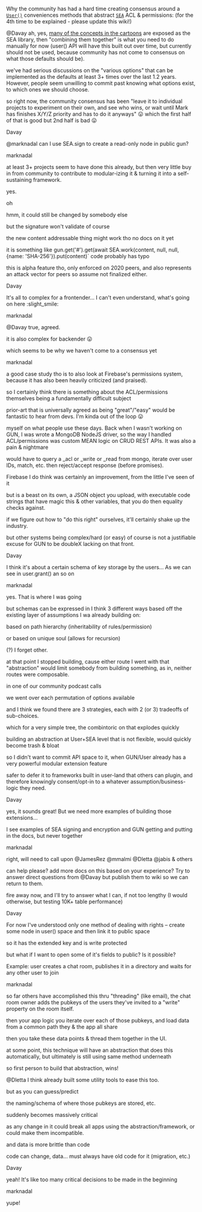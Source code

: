 Why the community has had a hard time creating consensus around a [`User()`](User) conveniences methods that abstract [`SEA`](SEA) ACL & permissions: (for the 4th time to be explained - please update this wiki!)



@Davay ah, yes, [many of the concepts in the cartoons](https://gun.eco/docs/Cartoon-Cryptography) are exposed as the SEA library, then "combining them together" is what you need to do manually for now (user() API will have this built out over time, but currently should not be used, because community has not come to consensus on what those defaults should be).

we've had serious discussions on the "various options" that can be implemented as the defaults at least 3+ times over the last 1.2 years. However, people seem unwilling to commit past knowing what options exist, to which ones we should choose.

so right now, the community consensus has been "leave it to individual projects to experiment on their own, and see who wins, or wait until Mark has finishes X/Y/Z priority and has to do it anyways" :stuck_out_tongue: which the first half of that is good but 2nd half is bad :stuck_out_tongue:

Davay

@marknadal can I use SEA.sign to create a read-only node in public gun?

marknadal

at least 3+ projects seem to have done this already, but then very little buy in from community to contribute to modular-izing it & turning it into a self-sustaining framework.

yes.

oh

hmm, it could still be changed by somebody else

but the signature won't validate of course

the new content addressable thing might work tho no docs on it yet

it is something like gun.get('#').get(await SEA.work(content, null, null, {name: 'SHA-256'}).put(content)` code probably has typo

this is alpha feature tho, only enforced on 2020 peers, and also represents an attack vector for peers so assume not finalized either.

Davay

It's all to complex for a frontender... I can't even understand, what's going on here :slight_smile:

marknadal

@Davay true, agreed.

it is also complex for backender :stuck_out_tongue:

which seems to be why we haven't come to a consensus yet

marknadal

a good case study tho is to also look at Firebase's permissions system, because it has also been heavily criticized (and praised).

so I certainly think there is something about the ACL/permissions themselves being a fundamentally difficult subject

prior-art that is universally agreed as being "great"/"easy" would be fantastic to hear from devs. I'm kinda out of the loop :stuck_out_tongue:

myself on what people use these days. Back when I wasn't working on GUN, I was wrote a MongoDB NodeJS driver, so the way I handled ACL/permissions was custom MEAN logic on CRUD REST APIs. It was also a pain & nightmare

would have to query a _acl or _write or _read from mongo, iterate over user IDs, match, etc. then reject/accept response (before promises).

Firebase I do think was certainly an improvement, from the little I've seen of it

but is a beast on its own, a JSON object you upload, with executable code strings that have magic this & other variables, that you do then equality checks against.

if we figure out how to "do this right" ourselves, it'll certainly shake up the industry.

but other systems being complex/hard (or easy) of course is not a justifiable excuse for GUN to be doubleX lacking on that front.

Davay

I think it's about a certain schema of key storage by the users... As we can see in user.grant() an so on

marknadal

yes. That is where I was going

but schemas can be expressed in I think 3 different ways based off the existing layer of assumptions I wa already building on:

based on path hierarchy (inheritability of rules/permission)

or based on unique soul (allows for recursion)

(?) I forget other.

at that point I stopped building, cause either route I went with that "abstraction" would limit somebody from building something, as in, neither routes were composable.

in one of our community podcast calls

we went over each permutation of options available

and I think we found there are 3 strategies, each with 2 (or 3) tradeoffs of sub-choices.

which for a very simple tree, the combintoric on that explodes quickly

building an abstraction at User+SEA level that is not flexible, would quickly become trash & bloat

so I didn't want to commit API space to it, when GUN/User already has a very powerful modular extension feature

safer to defer it to frameworks built in user-land that others can plugin, and therefore knowingly consent/opt-in to a whatever assumption/business-logic they need.

Davay

yes, it sounds great! But we need more examples of building those extensions...

I see examples of SEA signing and encryption and GUN getting and putting in the docs, but never together

marknadal

right, will need to call upon @JamesRez @mmalmi @Dletta @jabis & others

can help please? add more docs on this based on your experience? Try to answer direct questions from @Davay but publish them to wiki so we can return to them.

fire away now, and I'll try to answer what I can, if not too lengthy (I would otherwise, but testing 10K+ table performance)

Davay

For now I've understood only one method of dealing with rights – create some node in user() space and then link it to public space

so it has the extended key and is write protected

but what if I want to open some of it's fields to public? Is it possible?

Example: user creates a chat room, publishes it in a directory and waits for any other user to join

marknadal

so far others have accomplished this thru "threading" (like email), the chat room owner adds the pubkeys of the users they've invited to a "write" property on the room itself.

then your app logic you iterate over each of those pubkeys, and load data from a common path they & the app all share

then you take these data points & thread them together in the UI.

at some point, this technique will have an abstraction that does this automatically, but ultimately is still using same method underneath

so first person to build that abstraction, wins!

@Dletta I think already built some utility tools to ease this too.

but as you can guess/predict

the naming/schema of where those pubkeys are stored, etc.

suddenly becomes massively critical

as any change in it could break all apps using the abstraction/framework, or could make them incompatible.

and data is more brittle than code

code can change, data... must always have old code for it (migration, etc.)

Davay

yeah! It's like too many critical decisions to be made in the beginning

marknadal

yupe!